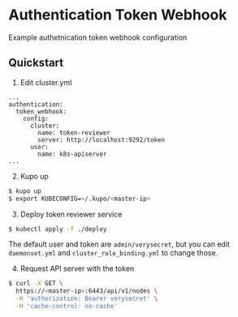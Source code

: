# Authentication Token Webhook

Example authetnication token webhook configuration

## Quickstart

1. Edit cluster.yml
```
...
authentication:
  token_webhook:
    config:
      cluster:
        name: token-reviewer
        server: http://localhost:9292/token
      user:
        name: k8s-apiserver
...
```

2. Kupo up

```sh
$ kupo up
$ export KUBECONFIG=~/.kupo/<master-ip>
```

3. Deploy token reviewer service

```sh
$ kubectl apply -f ./deploy
```
The default user and token are `admin/verysecret`, but you can edit `daemonset.yml` and `cluster_role_binding.yml` to change those.

4. Request API server with the token
```sh
$ curl -X GET \
  https://<master-ip>:6443/api/v1/nodes \
  -H 'authorization: Bearer verysecret' \
  -H 'cache-control: no-cache'
```

